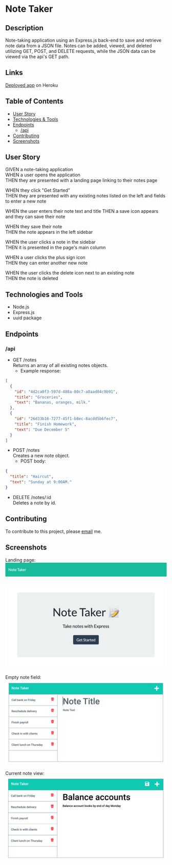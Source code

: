 # Note Taker

## Description

Note-taking application using an Express.js back-end to save and retrieve note data from a JSON file. Notes can be added, viewed, and deleted utilizing GET, POST, and DELETE requests, while the JSON data can be viewed via the api's GET path.

## Links

[Deployed app](https://blooming-sierra-30356.herokuapp.com/) on Heroku

## Table of Contents

- [User Story](#user-story)
- [Technologies & Tools](#technologies-and-tools)
- [Endpoints](#endpoints)
  - [/api](#/api)
- [Contributing](#contributing)
- [Screenshots](#screenshots)

## User Story

GIVEN a note-taking application  
WHEN a user opens the application  
THEN they are presented with a landing page linking to their notes page

WHEN they click "Get Started"  
THEN they are presented with any existing notes listed on the left and fields to enter a new note

WHEN the user enters their note text and title
THEN a save icon appears and they can save their note

WHEN they save their note  
THEN the note appears in the left sidebar

WHEN the user clicks a note in the sidebar  
THEN it is presented in the page's main column

WHEN a user clicks the plus sign icon  
THEN they can enter another new note

WHEN the user clicks the delete icon next to an existing note  
THEN the note is deleted

## Technologies and Tools

- Node.js
- Express.js
- uuid package

## Endpoints

### /api

- GET /notes  
  Returns an array of all existing notes objects.
  - Example response:

```json
[
  {
    "id": "4d2ca0f3-597d-488a-80c7-a8aad04c9b91",
    "title": "Groceries",
    "text": "Bananas, oranges, milk."
  },
  {
    "id": "26d33b16-7277-45f1-b8ec-8acdd5b6fec7",
    "title": "Finish Homework",
    "text": "Due December 5"
  }
]
```

- POST /notes  
  Creates a new note object.
  - POST body:

```json
{
  "title": "Haircut",
  "text": "Sunday at 9:00AM."
}
```

- DELETE /notes/:id  
  Deletes a note by id.

## Contributing

To contribute to this project, please [email](mailto:kayle.patton22@gmail.com) me.

## Screenshots

Landing page:
![Landing page](screenshots/landing-page.png)

Empty note field:
![Empty note field](screenshots/new-note.png)

Current note view:
![Current note view](screenshots/current-note.png)
